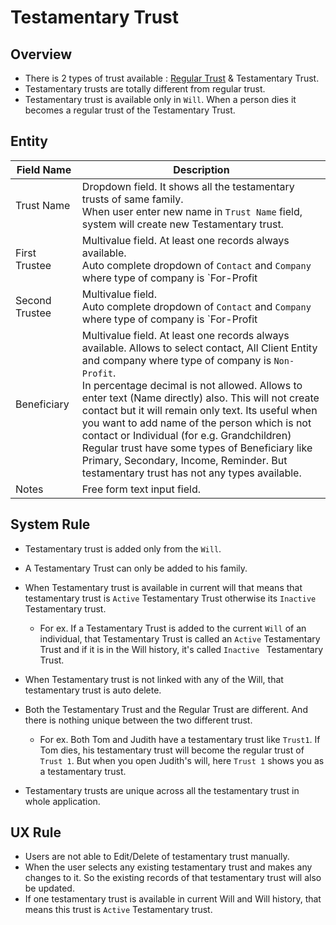 # Testamentary Trust

## Overview

- There is 2 types of trust available : [Regular Trust](../legal-entities/trust.md#testamentary-trust) & Testamentary Trust. 
- Testamentary trusts are totally different from regular trust.
- Testamentary trust is available only in `Will`. When a person dies it becomes a regular trust of the Testamentary Trust.

## Entity

| Field Name     | Description                                                  |
| -------------- | ------------------------------------------------------------ |
| Trust Name     | Dropdown field. It shows all the testamentary trusts of same family.<br/>When user enter new name in `Trust Name` field, system will create new Testamentary trust. |
| First Trustee  | Multivalue field. At least one records always available.<br />Auto complete dropdown of `Contact` and `Company` where type of company is `For-Profit | Professional Services | Legal` and `For-Profit | Professional Services | Banking/Credit`. |
| Second Trustee | Multivalue field.<br />Auto complete dropdown of `Contact` and `Company` where type of company is `For-Profit | Professional Services | Legal` and `For-Profit | Professional Services | Banking/Credit`. |
| Beneficiary    | Multivalue field. At least one records always available. Allows to select contact, All Client Entity and company where type of company is `Non-Profit`. <br />In percentage decimal is not allowed. Allows to enter text (Name directly) also. This will not create contact but it will remain only text. Its useful when you want to add name of the person which is not contact or Individual (for e.g. Grandchildren)<br />Regular trust have some types of Beneficiary like Primary, Secondary, Income, Reminder. But testamentary trust has not any types available. |
| Notes          | Free form text input field.                                  |



## System Rule

- Testamentary trust is added only from the `Will`.

- A Testamentary Trust can only be added to his family.

- When Testamentary trust is available in current will that means that testamentary trust is `Active` Testamentary Trust otherwise its `Inactive` Testamentary trust.

  - For ex. If a Testamentary Trust is added to the current `Will` of an individual, that Testamentary Trust is called an `Active` Testamentary Trust and if it is in the Will history, it's called `Inactive ` Testamentary Trust. 

- When Testamentary trust is not linked with any of the Will, that testamentary trust is auto delete.

- Both the Testamentary Trust and the Regular Trust are different. And there is nothing unique between the two different trust.

  - For ex. Both Tom and Judith have a testamentary trust like `Trust1`. If Tom dies, his testamentary trust will become the regular trust of `Trust 1`. But when you open Judith's will, here `Trust 1` shows you as a testamentary trust.

- Testamentary trusts are unique across all the testamentary trust in whole application. 

  

## UX Rule

- Users are not able to Edit/Delete of testamentary trust manually. 
- When the user selects any existing testamentary trust and makes any changes to it. So the existing records of that testamentary trust will also be updated.
- If one testamentary trust is available in current Will and Will history, that means this trust is `Active` Testamentary trust.

